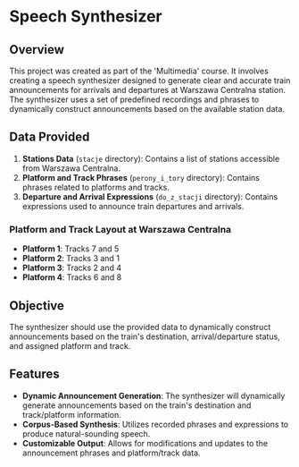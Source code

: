 # Speech Synthesizer

## Overview

This project was created as part of the 'Multimedia' course.
It involves creating a speech synthesizer designed to generate clear and accurate train announcements for arrivals and departures at Warszawa Centralna station. The synthesizer uses a set of predefined recordings and phrases to dynamically construct announcements based on the available station data.

## Data Provided

1. **Stations Data** (`stacje` directory): Contains a list of stations accessible from Warszawa Centralna.
2. **Platform and Track Phrases** (`perony_i_tory` directory): Contains phrases related to platforms and tracks.
3. **Departure and Arrival Expressions** (`do_z_stacji` directory): Contains expressions used to announce train departures and arrivals.

### Platform and Track Layout at Warszawa Centralna

- **Platform 1**: Tracks 7 and 5
- **Platform 2**: Tracks 3 and 1
- **Platform 3**: Tracks 2 and 4
- **Platform 4**: Tracks 6 and 8


## Objective

The synthesizer should use the provided data to dynamically construct announcements based on the train's destination, arrival/departure status, and assigned platform and track.

## Features

- **Dynamic Announcement Generation**: The synthesizer will dynamically generate announcements based on the train's destination and track/platform information.
- **Corpus-Based Synthesis**: Utilizes recorded phrases and expressions to produce natural-sounding speech.
- **Customizable Output**: Allows for modifications and updates to the announcement phrases and platform/track data.

